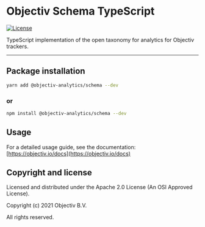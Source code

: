 # Objectiv Schema TypeScript

[![License][license-badge]][license-url]

TypeScript implementation of the open taxonomy for analytics for Objectiv trackers.

---

## Package installation

```sh
yarn add @objectiv-analytics/schema --dev
```

### or

```sh
npm install @objectiv-analytics/schema --dev
```

## Usage

For a detailed usage guide, see the documentation: [https://objectiv.io/docs](https://objectiv.io/docs)

## Copyright and license
Licensed and distributed under the Apache 2.0 License (An OSI Approved License).

Copyright (c) 2021 Objectiv B.V.

All rights reserved.

[license-badge]: https://img.shields.io/badge/license-Apache--2.0-blue.svg
[license-url]: https://www.apache.org/licenses/LICENSE-2.0
